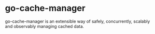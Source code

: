 # go-cache-manager
go-cache-manager is an extensible way of safely, concurrently, scalably and observably managing cached data.
